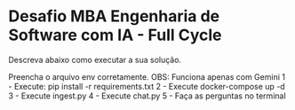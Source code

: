 # Desafio MBA Engenharia de Software com IA - Full Cycle

Descreva abaixo como executar a sua solução.

Preencha o arquivo env corretamente.
OBS: Funciona apenas com Gemini
1 - Execute: pip install -r requirements.txt
2 - Execute docker-compose up -d
3 - Execute ingest.py
4 - Execute chat.py
5 - Faça as perguntas no terminal


